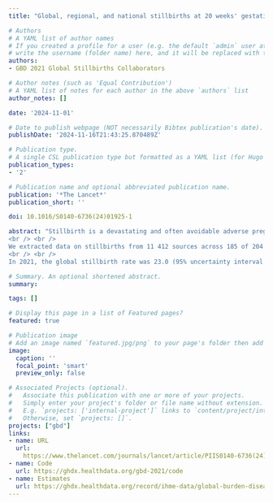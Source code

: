 ```yaml
---
title: "Global, regional, and national stillbirths at 20 weeks' gestation or longer in 204 countries and territories, 1990-2021: findings from the Global Burden of Disease Study 2021"

# Authors
# A YAML list of author names
# If you created a profile for a user (e.g. the default `admin` user at `content/authors/admin/`), 
# write the username (folder name) here, and it will be replaced with their full name and linked to their profile.
authors:
- GBD 2021 Global Stillbirths Collaborators

# Author notes (such as 'Equal Contribution')
# A YAML list of notes for each author in the above `authors` list
author_notes: []

date: '2024-11-01'

# Date to publish webpage (NOT necessarily Bibtex publication's date).
publishDate: '2024-11-16T21:43:25.870489Z'

# Publication type.
# A single CSL publication type but formatted as a YAML list (for Hugo requirements).
publication_types:
- '2'

# Publication name and optional abbreviated publication name.
publication: '*The Lancet*'
publication_short: ''

doi: 10.1016/S0140-6736(24)01925-1

abstract: "Stillbirth is a devastating and often avoidable adverse pregnancy outcome. Monitoring stillbirth levels and trends-in a comprehensive manner that leaves no one uncounted-is imperative for continuing progress in pregnancy loss reduction. This analysis, completed as part of the Global Burden of Diseases, Injuries, and Risk Factors Study (GBD) 2021, methodically accounted for different stillbirth definitions with the aim of comprehensively estimating all stillbirths at 20 weeks or longer for 204 countries and territories from 1990 to 2021.
<br /> <br />
We extracted data on stillbirths from 11 412 sources across 185 of 204 countries and territories, including 234 surveys, 231 published studies, 1633 vital statistics reports, and 10 585 unique location-year combinations from vital registration systems. Our final dataset comprised 11 different definitions, which were adjusted to match two gestational age thresholds: 20 weeks or longer (reference) and 28 weeks or longer (for comparisons). We modelled the ratio of stillbirth rate to neonatal mortality rate with spatiotemporal Gaussian process regression for each location and year, and then used final GBD 2021 assessments of fertility and all-cause neonatal mortality to calculate total stillbirths. Secondary analyses evaluated the number of stillbirths missed with the more restrictive gestational age definition, trends in stillbirths as a function of Socio-demographic Index, and progress in reducing stillbirths relative to neonatal deaths.
<br /> <br />
In 2021, the global stillbirth rate was 23.0 (95% uncertainty interval [UI] 19.7–27.2) per 1000 births (stillbirths plus livebirths) at 20 weeks' gestation or longer, compared to 16.1 (13.9–19.0) per 1000 births at 28 weeks' gestation or longer. The global neonatal mortality rate in 2021 was 17.1 (14.8–19.9) per 1000 livebirths, corresponding to 2.19 million (1.90–2.55) neonatal deaths. The estimated number of stillbirths occurring at 20 weeks' gestation or longer decreased from 5.08 million (95% UI 4.07–6.35) in 1990 to 3.04 million (2.61–3.62) in 2021, corresponding to a 39.8% (31.8–48.0) reduction, which lagged behind a global improvement in neonatal deaths of 45.6% (36.3–53.1) for the same period (down from 4.03 million [3.86–4.22] neonatal deaths in 1990). Stillbirths in south Asia and sub-Saharan Africa comprised 77.4% (2.35 million of 3.04 million) of the global total, an increase from 60.3% (3.07 million of 5.08 million) in 1990. In 2021, 0.926 million (0.792–1.10) stillbirths, corresponding to 30.5% of the global total (3.04 million), occurred between 20 weeks' gestation and 28 weeks' gestation, with substantial variation at the country level."

# Summary. An optional shortened abstract.
summary:

tags: []

# Display this page in a list of Featured pages?
featured: true

# Publication image
# Add an image named `featured.jpg/png` to your page's folder then add a caption below.
image:
  caption: ''
  focal_point: 'smart'
  preview_only: false

# Associated Projects (optional).
#   Associate this publication with one or more of your projects.
#   Simply enter your project's folder or file name without extension.
#   E.g. `projects: ['internal-project']` links to `content/project/internal-project/index.md`.
#   Otherwise, set `projects: []`.
projects: ["gbd"]
links:
- name: URL
  url: 
    https://www.thelancet.com/journals/lancet/article/PIIS0140-6736(24)01925-1/fulltext
- name: Code
  url: https://ghdx.healthdata.org/gbd-2021/code
- name: Estimates
  url: https://ghdx.healthdata.org/record/ihme-data/global-burden-disease-study-2021-gbd-2021-stillbirth-estimates-1990-2021 
---
```


